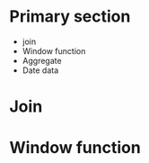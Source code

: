 # Primary section
- join
- Window function
- Aggregate
- Date data 
# Join
# Window function

<!--stackedit_data:
eyJoaXN0b3J5IjpbMTU0NzM2ODI3NV19
-->